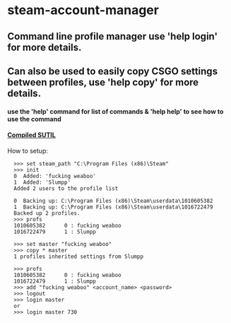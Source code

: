 # steam-account-manager

## Command line profile manager use 'help login' for more details.
## Can also be used to easily copy CSGO settings between profiles, use 'help copy' for more details.
#### use the 'help' command for list of commands & 'help help' to see how to use the command
#### <a href="https://www.mediafire.com/file/a16mnono6936cj5/sutil.exe/file">Compiled SUTIL</a>

How to setup:

```
  >>> set steam_path "C:\Program Files (x86)\Steam"
  >>> init
  0  Added: 'fucking weaboo'
  1  Added: 'Slumpp'
  Added 2 users to the profile list
  
  0  Backing up: C:\Program Files (x86)\Steam\userdata\1010605382
  1  Backing up: C:\Program Files (x86)\Steam\userdata\1016722479
  Backed up 2 profiles.
  >>> profs
  1010605382      0 : fucking weaboo
  1016722479      1 : Slumpp

  >>> set master "fucking weaboo"
  >>> copy * master
  1 profiles inherited settings from Slumpp
  
  >>> profs
  1010605382      0 : fucking weaboo
  1016722479      1 : Slumpp
  >>> add "fucking weaboo" <account_name> <password>
  >>> logout
  >>> login master
  or
  >>> login master 730
  
```
